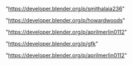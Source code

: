 "https://developer.blender.org/p/smithalaia236"

"https://developer.blender.org/p/howardwoods"

"https://developer.blender.org/p/aprilmerlin0112"

 
"https://developer.blender.org/p/gfk"


"https://developer.blender.org/p/aprilmerlin0112"


 
